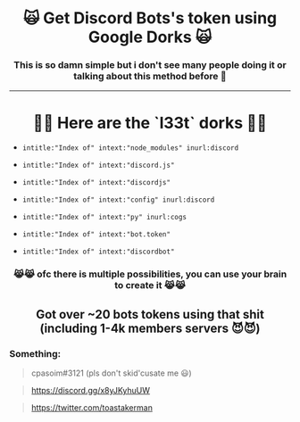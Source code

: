 <h1 align="center"> 🙀 Get Discord Bots's token using Google Dorks 🙀</h1>

<h3 align="center"> This is so damn simple but i don't see many people doing it or talking about this method before 🧐 </h3>
<hr>

<h1 align="center">👨‍💻 Here are the `l33t` dorks 👨‍💻</h1>

*     intitle:"Index of" intext:"node_modules" inurl:discord

*     intitle:"Index of" intext:"discord.js"

*     intitle:"Index of" intext:"discordjs"

*     intitle:"Index of" intext:"config" inurl:discord

*     intitle:"Index of" intext:"py" inurl:cogs

*     intitle:"Index of" intext:"bot.token"

*     intitle:"Index of" intext:"discordbot"

<h3 align="center"> 😹😹 ofc there is multiple possibilities, you can use your brain to create it 😹😹 </h3>

<h2 align="center"> Got over ~20 bots tokens using that shit (including 1-4k members servers 😈😈) </h2>

### Something:

> cpasoim#3121 (pls don't skid'cusate me 😃)

> https://discord.gg/x8yJKyhuUW 

> https://twitter.com/toastakerman
